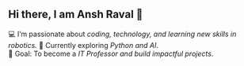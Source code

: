 ## Hi there, I am Ansh Raval 👋

💻 I’m passionate about *coding, technology, and learning new skills in robotics.* 
🌱 Currently exploring *Python and AI*.  
🎯 Goal: To become a *IT Professor and build impactful projects*.  
